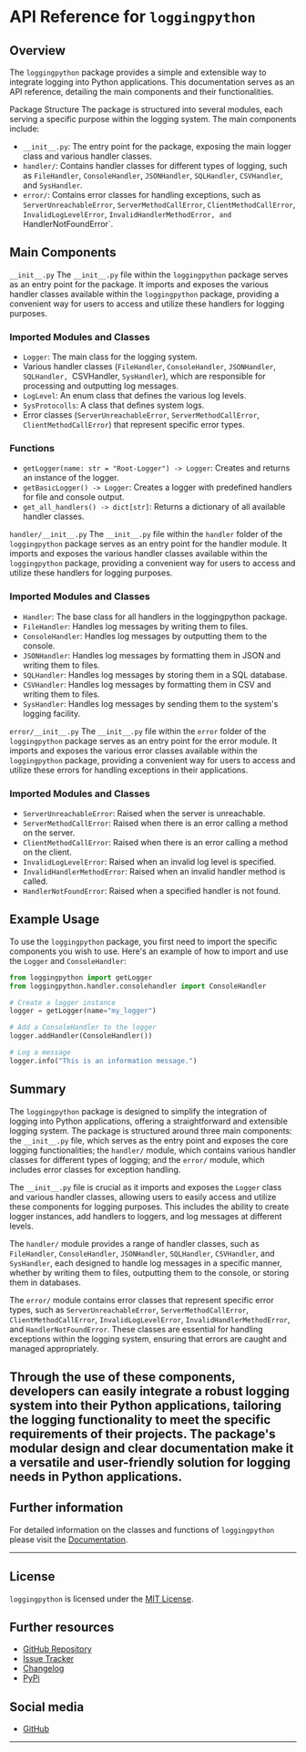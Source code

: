 # API Reference for `loggingpython`
## Overview
The `loggingpython` package provides a simple and extensible way to integrate logging into Python applications. This documentation serves as an API reference, detailing the main components and their functionalities.

Package Structure
The package is structured into several modules, each serving a specific purpose within the logging system. The main components include:

 - `__init__.py`: The entry point for the package, exposing the main logger class and various handler classes.
 - `handler/`: Contains handler classes for different types of logging, such as `FileHandler`, `ConsoleHandler`, `JSONHandler`, `SQLHandler`, `CSVHandler`, and `SysHandler`.
 - `error/`: Contains error classes for handling exceptions, such as `ServerUnreachableError`, `ServerMethodCallError`, `ClientMethodCallError`, `InvalidLogLevelError`, `InvalidHandlerMethodError, and `HandlerNotFoundError`.

## Main Components
`__init__.py`
The `__init__.py` file within the `loggingpython` package serves as an entry point for the package. It imports and exposes the various handler classes available within the `loggingpython` package, providing a convenient way for users to access and utilize these handlers for logging purposes.

### Imported Modules and Classes
 - `Logger`: The main class for the logging system.
 - Various handler classes (`FileHandler`, `ConsoleHandler`, `JSONHandler`, `SQLHandler, `CSVHandler, `SysHandler`), which are responsible for processing and outputting log messages.
 - `LogLevel`: An enum class that defines the various log levels.
 - `SysProtocolls`: A class that defines system logs.
 - Error classes (`ServerUnreachableError`, `ServerMethodCallError`, `ClientMethodCallError`) that represent specific error types.

### Functions
 - `getLogger(name: str = "Root-Logger") -> Logger`: Creates and returns an instance of the logger.
 - `getBasicLogger() -> Logger`: Creates a logger with predefined handlers for file and console output.
 - `get_all_handlers() -> dict[str]`: Returns a dictionary of all available handler classes.

`handler/__init__.py`
The `__init__.py` file within the `handler` folder of the `loggingpython` package serves as an entry point for the handler module. It imports and exposes the various handler classes available within the `loggingpython` package, providing a convenient way for users to access and utilize these handlers for logging purposes.

### Imported Modules and Classes
 - `Handler`: The base class for all handlers in the loggingpython package.
 - `FileHandler`: Handles log messages by writing them to files.
 - `ConsoleHandler`: Handles log messages by outputting them to the console.
 - `JSONHandler`: Handles log messages by formatting them in JSON and writing them to files.
 - `SQLHandler`: Handles log messages by storing them in a SQL database.
 - `CSVHandler`: Handles log messages by formatting them in CSV and writing them to files.
 - `SysHandler`: Handles log messages by sending them to the system's logging facility.

`error/__init__.py`
The `__init__.py` file within the `error` folder of the `loggingpython` package serves as an entry point for the error module. It imports and exposes the various error classes available within the `loggingpython` package, providing a convenient way for users to access and utilize these errors for handling exceptions in their applications.

### Imported Modules and Classes
 - `ServerUnreachableError`: Raised when the server is unreachable.
 - `ServerMethodCallError`: Raised when there is an error calling a method on the server.
 - `ClientMethodCallError`: Raised when there is an error calling a method on the client.
 - `InvalidLogLevelError`: Raised when an invalid log level is specified.
 - `InvalidHandlerMethodError`: Raised when an invalid handler method is called.
 - `HandlerNotFoundError`: Raised when a specified handler is not found.

## Example Usage
To use the `loggingpython` package, you first need to import the specific components you wish to use. Here's an example of how to import and use the `Logger` and `ConsoleHandler`:
```python
from loggingpython import getLogger
from loggingpython.handler.consolehandler import ConsoleHandler

# Create a logger instance
logger = getLogger(name="my_logger")

# Add a ConsoleHandler to the logger
logger.addHandler(ConsoleHandler())

# Log a message
logger.info("This is an information message.")
```

## Summary
The `loggingpython` package is designed to simplify the integration of logging into Python applications, offering a straightforward and extensible logging system. The package is structured around three main components: the `__init__.py` file, which serves as the entry point and exposes the core logging functionalities; the `handler/` module, which contains various handler classes for different types of logging; and the `error/` module, which includes error classes for exception handling.

The `__init__.py` file is crucial as it imports and exposes the `Logger` class and various handler classes, allowing users to easily access and utilize these components for logging purposes. This includes the ability to create logger instances, add handlers to loggers, and log messages at different levels.

The `handler/` module provides a range of handler classes, such as `FileHandler`, `ConsoleHandler`, `JSONHandler`, `SQLHandler`, `CSVHandler`, and `SysHandler`, each designed to handle log messages in a specific manner, whether by writing them to files, outputting them to the console, or storing them in databases.

The `error/` module contains error classes that represent specific error types, such as `ServerUnreachableError`, `ServerMethodCallError`, `ClientMethodCallError`, `InvalidLogLevelError`, `InvalidHandlerMethodError`, and `HandlerNotFoundError`. These classes are essential for handling exceptions within the logging system, ensuring that errors are caught and managed appropriately.

Through the use of these components, developers can easily integrate a robust logging system into their Python applications, tailoring the logging functionality to meet the specific requirements of their projects. The package's modular design and clear documentation make it a versatile and user-friendly solution for logging needs in Python applications.
---
## Further information

For detailed information on the classes and functions of `loggingpython` please visit the [Documentation](https://github.com/loggingpython-Community/loggingpython/docs).

---

## License

`loggingpython` is licensed under the [MIT License](https://opensource.org/licenses/MIT).

## Further resources

- [GitHub Repository](https://github.com/loggingpython-Community/loggingpython)
- [Issue Tracker](https://github.com/loggingpython-Community/loggingpython/issues)
- [Changelog](https://github.com/loggingpython-Community/loggingpython/blob/main/CHANGELOG.md)
- [PyPi](https://pypi.org/project/loggingpython/)

## Social media

- [GitHub](https://github.com/loggingpython-Community)

---